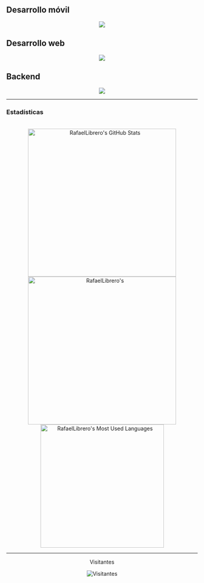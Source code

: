 ## Desarrollo móvil
<p align="center">
  <img src="https://skillicons.dev/icons?i=kotlin,androidstudio" />
</p>

## Desarrollo web
<p align="center">
  <img src="https://skillicons.dev/icons?i=html,css,ts,angular,react,vscode" />
</p>

## Backend 
<p align="center">
  <img src="https://skillicons.dev/icons?i=cs,azure,visualstudio" />
</p>

<hr>

### Estadísticas

<br>

<div align="center">
  <img width=390 src="https://github-readme-stats.vercel.app/api?username=rafaellibrero&theme=transparent&count_private=true&show_icons=true&rank_icon=github&locale=es" alt="RafaelLibrero's GitHub Stats" />
  <img width=390 src="https://git-hub-streak-stats.vercel.app?user=RafaelLibrero&theme=transparent&locale=es&mode=weekly" alt="RafaelLibrero's" />
  <img width=325 src="https://github-readme-stats.vercel.app/api/top-langs?username=rafaellibrero&theme=transparent&layout=donut&hide=css&langs_count=8&border_radius=10&show_icons=true&locale=es" alt="RafaelLibrero's Most Used Languages" />
</div>

<hr>

<div align="center">
  <p>Visitantes</p>
  <img src="https://profile-counter.glitch.me/RafaelLibrero/count.svg" alt="Visitantes"
</div>
